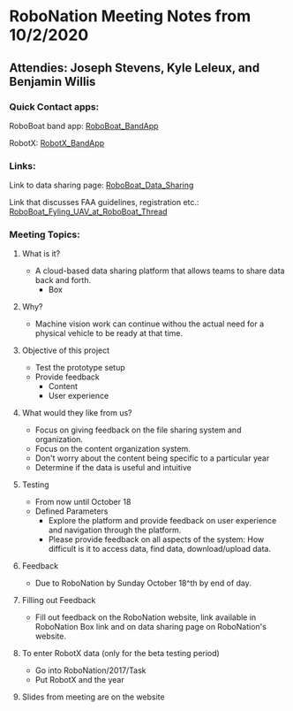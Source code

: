 # RoboNation Meeting Notes from 10/2/2020
## Attendies: Joseph Stevens, Kyle Leleux, and Benjamin Willis

### Quick Contact apps:

RoboBoat band app:
[RoboBoat_BandApp](https://band.us/n/afa632Taq0P9Z)

RobotX:
[RobotX_BandApp](https://band.us/n/a8ad325bo9e9x)

### Links:

Link to data sharing page:
[RoboBoat_Data_Sharing](http://roboboat.org/data-sharing/)

Link that discusses FAA guidelines, registration etc.:
[RoboBoat_Fyling_UAV_at_RoboBoat_Thread](https://robonationforum.vbulletin.net/forum/roboboat/-2019-roboboat/1880-flying-uav-at-roboboat-2019)

### Meeting Topics:

1. What is it?
    * A cloud-based data sharing platform that allows teams to share data back and forth.
        * Box

2. Why?
    * Machine vision work can continue withou the actual need for a physical vehicle to be ready at that time.

3. Objective of this project
    * Test the prototype setup
    * Provide feedback
        * Content
        * User experience

4. What would they like from us?
    * Focus on giving feedback on the file sharing system and organization.
    * Focus on the content organization system.
    * Don't worry about the content being specific to a particular year
    * Determine if the data is useful and intuitive

5. Testing
    * From now until October 18
    * Defined Parameters
        * Explore the platform and provide feedback on user experience and navigation through the platform.
        * Please provide feedback on all aspects of the system: How difficult is it to access data, find data, download/upload data.

6. Feedback
    * Due to RoboNation by Sunday October 18^th by end of day.

7. Filling out Feedback
    * Fill out feedback on the RoboNation website, link available in RoboNation Box link and on data sharing page on RoboNation's website.

8. To enter RobotX data (only for the beta testing period)
    * Go into RoboNation/2017/Task
    * Put RobotX and the year

9. Slides from meeting are on the website